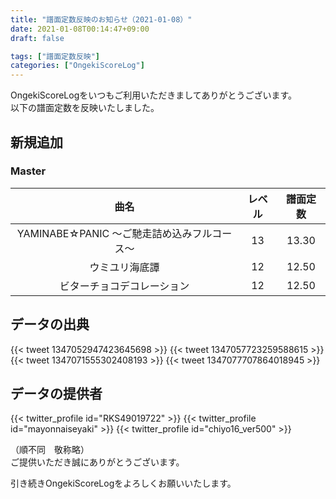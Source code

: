 ```yaml
---
title: "譜面定数反映のお知らせ（2021-01-08）"
date: 2021-01-08T00:14:47+09:00
draft: false

tags: ["譜面定数反映"]
categories: ["OngekiScoreLog"]
---
```


OngekiScoreLogをいつもご利用いただきましてありがとうございます。  
以下の譜面定数を反映いたしました。

<!--more-->

## 新規追加

### Master

| 曲名 | レベル | 譜面定数 |
|:-:|:-:|:-:|
| YAMINABE☆PANIC ～ご馳走詰め込みフルコース～ | 13 | 13.30 |
| ウミユリ海底譚 | 12 | 12.50 |
| ビターチョコデコレーション | 12 | 12.50 |

## データの出典

{{< tweet 1347052947423645698 >}}
{{< tweet 1347057723259588615 >}}
{{< tweet 1347071555302408193 >}}
{{< tweet 1347077707864018945 >}}

## データの提供者

{{< twitter_profile id="RKS49019722" >}}
{{< twitter_profile id="mayonnaiseyaki" >}}
{{< twitter_profile id="chiyo16_ver500" >}}

（順不同　敬称略）  
ご提供いただき誠にありがとうございます。

引き続きOngekiScoreLogをよろしくお願いいたします。
